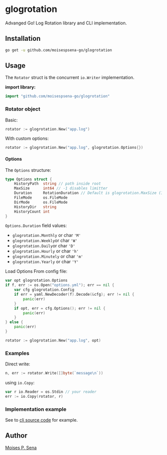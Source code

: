 # glogrotation

Advanged Go! Log Rotation library and CLI implementation.

## Installation

```bash
go get -u github.com/moisespsena-go/glogrotation
```

## Usage

The `Rotator` struct is the concurrent `io.Writer` implementation.

**import library:**

```go
import "github.com/moisespsena-go/glogrotation"
```

### Rotator object

Basic:

```go
rotator := glogrotation.New("app.log")
```

With custom options:

```go
rotator := glogrotation.New("app.log", glogrotation.Options{})
```

#### Options

The `Options` structure:
```go
type Options struct {
	HistoryPath  string // path inside root
	MaxSize      int64 // -1 disables limitter
	Duration     RotationDuration // Default is glogrotation.MaxSize (10M)
	FileMode     os.FileMode
	DirMode      os.FileMode
	HistoryDir   string
	HistoryCount int
}
```

`Options.Duration` field values:
* `glogrotation.Monthly` or char `'M'`
* `glogrotation.Weekly`or char `'W'`
* `glogrotation.Daily`or char `'D'`
* `glogrotation.Hourly` or char `'h'`
* `glogrotation.Minutely` or char `'m'`
* `glogrotation.Yearly` or char `'Y'` 

Load Options From config file:

```go
var opt glogrotation.Options
if f, err := os.Open("options.yml"); err == nil {
	var cfg glogrotation.Config
    if err = yaml.NewDecoder(f).Decode(&cfg); err != nil {
    	panic(err)
    }
    if opt, err = cfg.Options(); err != nil {
    	panic(err)
    }
} else {
	panic(err)
}

rotator := glogrotation.New("app.log", opt)
```

### Examples

Direct write:

```go
n, err := rotator.Write([]byte(`message\n`)) 
```

using `io.Copy`:

```go
var r io.Reader = os.Stdin // your reader
err := io.Copy(rotator, r) 
```


### Implementation example
See to [cli source code](https://github.com/moisespsena-go/glogrotation-cli) for example.

## Author
[Moises P. Sena](https://github.com/moisespsena)
